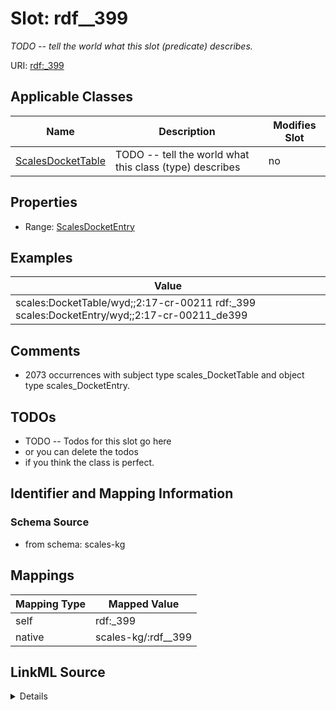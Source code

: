 

# Slot: rdf__399


_TODO -- tell the world what this slot (predicate) describes._





URI: [rdf:_399](http://www.w3.org/1999/02/22-rdf-syntax-ns#_399)



<!-- no inheritance hierarchy -->





## Applicable Classes

| Name | Description | Modifies Slot |
| --- | --- | --- |
| [ScalesDocketTable](../classes/ScalesDocketTable.md) | TODO -- tell the world what this class (type) describes |  no  |







## Properties

* Range: [ScalesDocketEntry](../classes/ScalesDocketEntry.md)






## Examples

| Value |
| --- |
| scales:DocketTable/wyd;;2:17-cr-00211 rdf:_399 scales:DocketEntry/wyd;;2:17-cr-00211_de399 |

## Comments

* 2073 occurrences with subject type scales_DocketTable and object type scales_DocketEntry.

## TODOs

* TODO -- Todos for this slot go here
* or you can delete the todos
* if you think the class is perfect.

## Identifier and Mapping Information







### Schema Source


* from schema: scales-kg




## Mappings

| Mapping Type | Mapped Value |
| ---  | ---  |
| self | rdf:_399 |
| native | scales-kg/:rdf__399 |




## LinkML Source

<details>
```yaml
name: rdf__399
description: TODO -- tell the world what this slot (predicate) describes.
todos:
- TODO -- Todos for this slot go here
- or you can delete the todos
- if you think the class is perfect.
comments:
- 2073 occurrences with subject type scales_DocketTable and object type scales_DocketEntry.
examples:
- value: scales:DocketTable/wyd;;2:17-cr-00211 rdf:_399 scales:DocketEntry/wyd;;2:17-cr-00211_de399
from_schema: scales-kg
rank: 1000
slot_uri: rdf:_399
alias: rdf__399
domain_of:
- scales_DocketTable
range: scales_DocketEntry

```
</details>